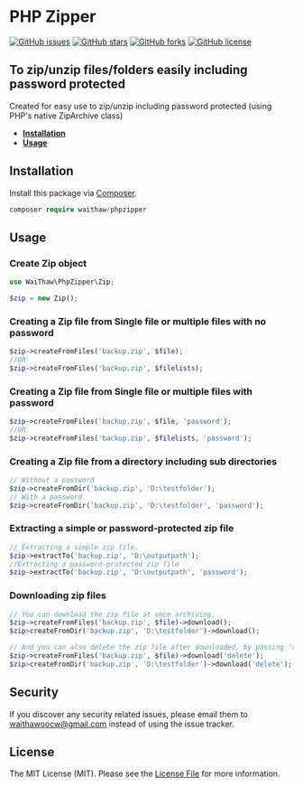 # PHP Zipper

[![GitHub issues](https://img.shields.io/github/issues/waithawoo/phpzipper)](https://github.com/waithawoo/phpzipper/issues)
[![GitHub stars](https://img.shields.io/github/stars/waithawoo/phpzipper)](https://github.com/waithawoo/phpzipper/stargazers)
[![GitHub forks](https://img.shields.io/github/forks/waithawoo/phpzipper)](https://github.com/waithawoo/phpzipper/network)
[![GitHub license](https://img.shields.io/github/license/waithawoo/phpzipper)](https://github.com/waithawoo/phpzipper/blob/main/LICENSE)

## To zip/unzip files/folders easily including password protected

Created for easy use to zip/unzip including password protected (using PHP's native ZipArchive class)

- **[Installation](#installation)**
- **[Usage](#usage)**

## Installation

Install this package via [Composer](https://getcomposer.org/).

```php
composer require waithaw/phpzipper
```

## Usage

### Create Zip object

```php
use WaiThaw\PhpZipper\Zip;

$zip = new Zip();
```

### Creating a Zip file from Single file or multiple files with no password

```php
$zip->createFromFiles('backup.zip', $file);
//OR
$zip->createFromFiles('backup.zip', $filelists);
```

### Creating a Zip file from Single file or multiple files with password

```php
$zip->createFromFiles('backup.zip', $file, 'password');
//OR
$zip->createFromFiles('backup.zip', $filelists, 'password');
```

### Creating a Zip file from a directory including sub directories

```php
// Without a password
$zip->createFromDir('backup.zip', 'D:\testfolder');
// With a password
$zip->createFromDir('backup.zip', 'D:\testfolder', 'password');
```

### Extracting a simple or password-protected zip file

```php
// Extracting a simple zip file.
$zip->extractTo('backup.zip', 'D:\outputpath');
//Extracting a password-protected zip file
$zip->extractTo('backup.zip', 'D:\outputpath', 'password');
```

### Downloading zip files

```php
// You can download the zip file at once archiving.
$zip->createFromFiles('backup.zip', $file)->download();
$zip>createFromDir('backup.zip', 'D:\testfolder')->download();

// And you can also delete the zip file after downloaded, by passing ‘delete’ string in download() method.
$zip->createFromFiles('backup.zip', $file)->download('delete');
$zip>createFromDir('backup.zip', 'D:\testfolder')->download('delete');
```

## Security

If you discover any security related issues, please email them to [waithawoocw@gmail.com](mailto:waithawoocw@gmail.com) instead of using the issue tracker.

## License

The MIT License (MIT). Please see the [License File](LICENSE) for more information.
